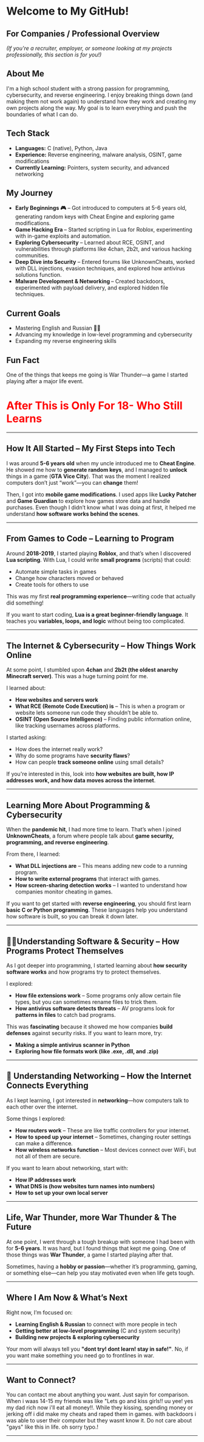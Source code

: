 <h1>Welcome to My GitHub!</h1>

<h2>For Companies / Professional Overview</h2>

<p><em>(If you're a recruiter, employer, or someone looking at my projects professionally, this section is for you!)</em></p>

<h2>About Me</h2>

<p>I'm a high school student with a strong passion for programming, cybersecurity, and reverse engineering. I enjoy breaking things down (and making them not work again) to understand how they work and creating my own projects along the way. My goal is to learn everything and push the boundaries of what I can do.</p>

<h2>Tech Stack</h2>

<ul>
    <li><strong>Languages:</strong> C (native), Python, Java</li>
    <li><strong>Experience:</strong> Reverse engineering, malware analysis, OSINT, game modifications</li>
    <li><strong>Currently Learning:</strong> Pointers, system security, and advanced networking</li>
</ul>

<h2>My Journey</h2>

<ul>
    <li><strong>Early Beginnings 🎮</strong> – Got introduced to computers at 5-6 years old, generating random keys with Cheat Engine and exploring game modifications.</li>
    <li><strong>Game Hacking Era </strong> – Started scripting in Lua for Roblox, experimenting with in-game exploits and automation.</li>
    <li><strong>Exploring Cybersecurity</strong> – Learned about RCE, OSINT, and vulnerabilities through platforms like 4chan, 2b2t, and various hacking communities.</li>
    <li><strong>Deep Dive into Security</strong> – Entered forums like UnknownCheats, worked with DLL injections, evasion techniques, and explored how antivirus solutions function.</li>
    <li><strong>Malware Development & Networking </strong> – Created backdoors, experimented with payload delivery, and explored hidden file techniques.</li>
</ul>

<h2>Current Goals</h2>

<ul>
    <li>Mastering English and Russian 🏴‍☠️</li>
    <li>Advancing my knowledge in low-level programming and cybersecurity</li>
    <li>Expanding my reverse engineering skills</li>
</ul>

<h2>Fun Fact</h2>

<p>One of the things that keeps me going is War Thunder—a game I started playing after a major life event.</p>

<h1 style="color: red;" >After This is Only For 18- Who Still Learns</h1>

<hr>

<h2>How It All Started – My First Steps into Tech</h2>
<p>I was around <strong>5-6 years old</strong> when my uncle introduced me to <strong>Cheat Engine</strong>. He showed me how to <strong>generate random keys</strong>, and I managed to <strong>unlock</strong> things in a game (<strong>GTA Vice City</strong>). That was the moment I realized computers don’t just “work”—you can <strong>change</strong> them!</p>

<p>Then, I got into <strong>mobile game modifications</strong>. I used apps like <strong>Lucky Patcher</strong> and <strong>Game Guardian</strong> to explore how games store data and handle purchases. Even though I didn’t know what I was doing at first, it helped me understand <strong>how software works behind the scenes</strong>.</p>

<hr>

<h2>From Games to Code – Learning to Program</h2>
<p>Around <strong>2018-2019</strong>, I started playing <strong>Roblox</strong>, and that’s when I discovered <strong>Lua scripting</strong>. With Lua, I could write <strong>small programs</strong> (scripts) that could:</p>
<ul>
    <li>Automate simple tasks in games</li>
    <li>Change how characters moved or behaved</li>
    <li>Create tools for others to use</li>
</ul>

<p>This was my first <strong>real programming experience</strong>—writing code that actually did something!</p>

<p>If you want to start coding, <strong>Lua is a great beginner-friendly language</strong>. It teaches you <strong>variables, loops, and logic</strong> without being too complicated.</p>

<hr>

<h2>The Internet & Cybersecurity – How Things Work Online</h2>
<p>At some point, I stumbled upon <strong>4chan</strong> and <strong>2b2t (the oldest anarchy Minecraft server)</strong>. This was a huge turning point for me.</p>

<p>I learned about:</p>
<ul>
    <li><strong>How websites and servers work</strong></li>
    <li><strong>What RCE (Remote Code Execution) is</strong> – This is when a program or website lets someone run code they shouldn’t be able to.</li>
    <li><strong>OSINT (Open Source Intelligence)</strong> – Finding public information online, like tracking usernames across platforms.</li>
</ul>

<p>I started asking:</p>
<ul>
    <li>How does the internet really work?</li>
    <li>Why do some programs have <strong>security flaws</strong>?</li>
    <li>How can people <strong>track someone online</strong> using small details?</li>
</ul>

<p>If you're interested in this, look into <strong>how websites are built, how IP addresses work, and how data moves across the internet</strong>.</p>

<hr>

<h2>Learning More About Programming & Cybersecurity</h2>
<p>When the <strong>pandemic hit</strong>, I had more time to learn. That’s when I joined <strong>UnknownCheats</strong>, a forum where people talk about <strong>game security, programming, and reverse engineering</strong>.</p>

<p>From there, I learned:</p>
<ul>
    <li><strong>What DLL injections are</strong> – This means adding new code to a running program.</li>
    <li><strong>How to write external programs</strong> that interact with games.</li>
    <li><strong>How screen-sharing detection works</strong> – I wanted to understand how companies monitor cheating in games.</li>
</ul>

<p>If you want to get started with <strong>reverse engineering</strong>, you should first learn <strong>basic C or Python programming</strong>. These languages help you understand how software is built, so you can break it down later.</p>

<hr>

<h2>🏴‍☠Understanding Software & Security – How Programs Protect Themselves</h2>
<p>As I got deeper into programming, I started learning about <strong>how security software works</strong> and how programs try to protect themselves.</p>

<p>I explored:</p>
<ul>
    <li><strong>How file extensions work</strong> – Some programs only allow certain file types, but you can sometimes rename files to trick them.</li>
    <li><strong>How antivirus software detects threats</strong> – AV programs look for <strong>patterns in files</strong> to catch bad programs.</li>
</ul>

<p>This was <strong>fascinating</strong> because it showed me how companies <strong>build defenses</strong> against security risks. If you want to learn more, try:</p>
<ul>
    <li><strong>Making a simple antivirus scanner in Python</strong></li>
    <li><strong>Exploring how file formats work (like .exe, .dll, and .zip)</strong></li>
</ul>

<hr>

<h2>📡 Understanding Networking – How the Internet Connects Everything</h2>
<p>As I kept learning, I got interested in <strong>networking</strong>—how computers talk to each other over the internet.</p>

<p>Some things I explored:</p>
<ul>
    <li><strong>How routers work</strong> – These are like traffic controllers for your internet.</li>
    <li><strong>How to speed up your internet</strong> – Sometimes, changing router settings can make a difference.</li>
    <li><strong>How wireless networks function</strong> – Most devices connect over WiFi, but not all of them are secure.</li>
</ul>

<p>If you want to learn about networking, start with:</p>
<ul>
    <li><strong>How IP addresses work</strong></li>
    <li><strong>What DNS is (how websites turn names into numbers)</strong></li>
    <li><strong>How to set up your own local server</strong></li>
</ul>

<hr>

<h2>Life, War Thunder, more War Thunder & The Future</h2>
<p>At one point, I went through a tough breakup with someone I had been with for <strong>5-6 years</strong>. It was hard, but I found things that kept me going. One of those things was <strong>War Thunder</strong>, a game I started playing after that.</p>

<p>Sometimes, having a <strong>hobby or passion</strong>—whether it’s programming, gaming, or something else—can help you stay motivated even when life gets tough.</p>

<hr>

<h2>Where I Am Now & What’s Next</h2>
<p>Right now, I’m focused on:</p>
<ul>
    <li><strong>Learning English & Russian</strong> to connect with more people in tech</li>
    <li><strong>Getting better at low-level programming</strong> (C and system security)</li>
    <li><strong>Building new projects & exploring cybersecurity</strong></li>
</ul>

<p>Your mom will always tell you <strong>"dont try! dont learn! stay in safe!"</strong>. No, if you want make something you need go to frontlines in war.</p>

<hr>

<h2>Want to Connect?</h2>
<p>You can contact me about anything you want. Just sayin for comparison. When i waas 14-15 my friends was like "Lets go and kiss girls!! uu yee! yes my dad rich now i'll eat all money!!. While they kissing, spending money or jerking off i did make my cheats and raped them in games. with backdoors i was able to user their computer but they wasnt know it. Do not care about "gays" like this in life. oh sorry typo.</strong>!</p>

<hr>
